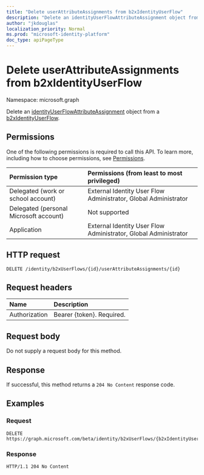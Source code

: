 ```yaml
---
title: "Delete userAttributeAssignments from b2xIdentityUserFlow"
description: "Delete an identityUserFlowAttributeAssignment object from a b2xIdentityUserFlow."
author: "jkdouglas"
localization_priority: Normal
ms.prod: "microsoft-identity-platform"
doc_type: apiPageType
---
```


# Delete userAttributeAssignments from b2xIdentityUserFlow

Namespace: microsoft.graph

Delete an [identityUserFlowAttributeAssignment](../resources/identityuserflowattributeassignment.md) object from a [b2xIdentityUserFlow](../resources/b2xidentityuserflow.md).

## Permissions

One of the following permissions is required to call this API. To learn more, including how to choose permissions, see [Permissions](/graph/permissions-reference).

|Permission type|Permissions (from least to most privileged)|
|:---|:---|
|Delegated (work or school account)|External Identity User Flow Administrator, Global Administrator|
|Delegated (personal Microsoft account)|Not supported|
|Application|External Identity User Flow Administrator, Global Administrator|

## HTTP request

<!-- {
  "blockType": "ignored"
}
-->

``` http
DELETE /identity/b2xUserFlows/{id}/userAttributeAssignments/{id}
```

## Request headers

|Name|Description|
|:---|:---|
|Authorization|Bearer {token}. Required.|

## Request body

Do not supply a request body for this method.

## Response

If successful, this method returns a `204 No Content` response code.

## Examples

### Request

<!-- {
  "blockType": "request",
  "name": "delete_userattributeassignments_from_b2xidentityuserflow"
}
-->

``` http
DELETE https://graph.microsoft.com/beta/identity/b2xUserFlows/{b2xIdentityUserFlowId}/userAttributeAssignments/{id}
```

### Response

<!-- {
  "blockType": "response",
  "truncated": true
}
-->

``` http
HTTP/1.1 204 No Content
```
